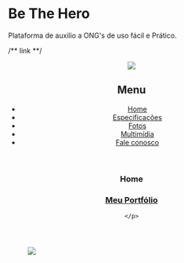 # Be The Hero

 Plataforma de auxilio a ONG's de uso fácil e Prático.

/** link **/

<!DOCTYPE html>

<html lang="pt-br">

<head>
    <meta charset="utf-8"/>
</head>
<body>

<div id="#">

<header id="#">
<img id="icone" src="#"/>

<nav id="#">
    <h2>Menu</h2>
<ul>
    <li><a href="index.html">Home</a></li>
    <li><a href="#">Especificações</a></li>
    <li><a href="fotos.html">Fotos</a></li>
    <li><a href="multimidia.html">Multimídia</a></li>
    <li><a href="fale-conosco.html">Fale conosco</a></li>
</ul>

</nav>

</header>

<section id="#">
<article id="#">
    <header id="#">
<hgroup>
    <h3>Home</h3>
    <h1><a href="https://guilhermemag.github.io/" target="_blank"> Meu Portfólio </a></h1> 
    <p>
        
    </p>
   
</hgroup>
    </header>

<h3> </h3>
<p> </p>


<figure class="#">
<img src="#"/>
    <figcaption>
        <h3> </h3>
        <p> </p>
    </figcaption>
</figure>

<h3> </h3>
<p> </p>

<h3> </h3>

 
<h3> </h3>
<p> </p>

<h3> </h3>
<p> </p>

</article>
</section>

<h2> </h2>
<p> </p>

<p> </p>

</aside>

</p>
</footer>

</div>
</body>
</html>

